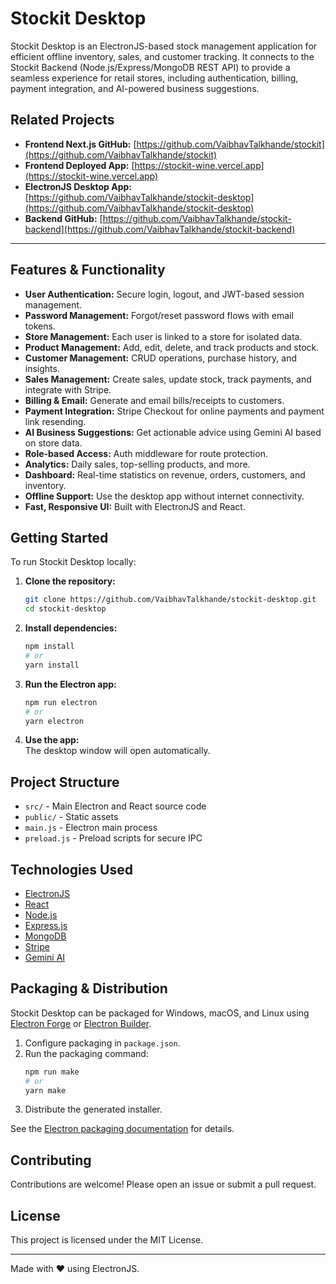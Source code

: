 # Stockit Desktop

Stockit Desktop is an ElectronJS-based stock management application for efficient offline inventory, sales, and customer tracking. It connects to the Stockit Backend (Node.js/Express/MongoDB REST API) to provide a seamless experience for retail stores, including authentication, billing, payment integration, and AI-powered business suggestions.

## Related Projects

- **Frontend Next.js GitHub:** [https://github.com/VaibhavTalkhande/stockit](https://github.com/VaibhavTalkhande/stockit)
- **Frontend Deployed App:** [https://stockit-wine.vercel.app](https://stockit-wine.vercel.app)
- **ElectronJS Desktop App:** [https://github.com/VaibhavTalkhande/stockit-desktop](https://github.com/VaibhavTalkhande/stockit-desktop)
- **Backend GitHub:** [https://github.com/VaibhavTalkhande/stockit-backend](https://github.com/VaibhavTalkhande/stockit-backend)

---

## Features & Functionality

- **User Authentication:** Secure login, logout, and JWT-based session management.
- **Password Management:** Forgot/reset password flows with email tokens.
- **Store Management:** Each user is linked to a store for isolated data.
- **Product Management:** Add, edit, delete, and track products and stock.
- **Customer Management:** CRUD operations, purchase history, and insights.
- **Sales Management:** Create sales, update stock, track payments, and integrate with Stripe.
- **Billing & Email:** Generate and email bills/receipts to customers.
- **Payment Integration:** Stripe Checkout for online payments and payment link resending.
- **AI Business Suggestions:** Get actionable advice using Gemini AI based on store data.
- **Role-based Access:** Auth middleware for route protection.
- **Analytics:** Daily sales, top-selling products, and more.
- **Dashboard:** Real-time statistics on revenue, orders, customers, and inventory.
- **Offline Support:** Use the desktop app without internet connectivity.
- **Fast, Responsive UI:** Built with ElectronJS and React.

## Getting Started

To run Stockit Desktop locally:

1. **Clone the repository:**
    ```bash
    git clone https://github.com/VaibhavTalkhande/stockit-desktop.git
    cd stockit-desktop
    ```

2. **Install dependencies:**
    ```bash
    npm install
    # or
    yarn install
    ```

3. **Run the Electron app:**
    ```bash
    npm run electron
    # or
    yarn electron
    ```

4. **Use the app:**  
   The desktop window will open automatically.

## Project Structure

- `src/` - Main Electron and React source code
- `public/` - Static assets
- `main.js` - Electron main process
- `preload.js` - Preload scripts for secure IPC

## Technologies Used

- [ElectronJS](https://www.electronjs.org/)
- [React](https://react.dev/)
- [Node.js](https://nodejs.org/)
- [Express.js](https://expressjs.com/)
- [MongoDB](https://www.mongodb.com/)
- [Stripe](https://stripe.com/)
- [Gemini AI](https://ai.google.dev/)

## Packaging & Distribution

Stockit Desktop can be packaged for Windows, macOS, and Linux using [Electron Forge](https://www.electronforge.io/) or [Electron Builder](https://www.electron.build/).

1. Configure packaging in `package.json`.
2. Run the packaging command:
    ```bash
    npm run make
    # or
    yarn make
    ```
3. Distribute the generated installer.

See the [Electron packaging documentation](https://www.electronjs.org/docs/latest/tutorial/application-distribution/) for details.

## Contributing

Contributions are welcome! Please open an issue or submit a pull request.

## License

This project is licensed under the MIT License.

---

Made with ❤️ using ElectronJS.